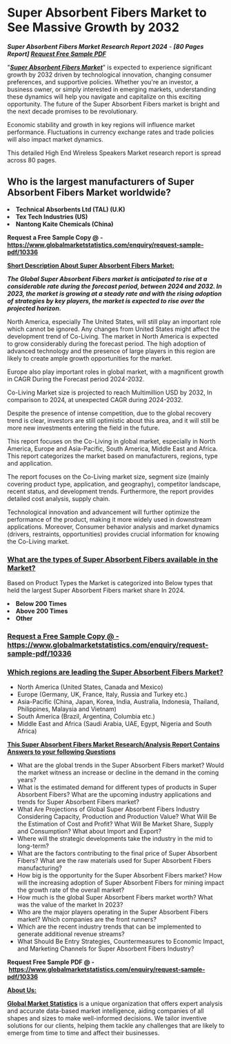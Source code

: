 <h1>Super Absorbent Fibers Market to See Massive Growth by 2032</h1><p><em><strong>Super Absorbent Fibers Market Research Report 2024</strong></em>&nbsp;-&nbsp;<em><strong>[80 Pages Report] </strong></em><em><strong><a href="https://www.globalmarketstatistics.com/enquiry/request-sample-pdf/10336">Request Free Sample PDF</a></strong></em></p><p>"<a style="font-style: italic; font-weight: bold;" href="https://www.globalmarketstatistics.com/market-reports/super-absorbent-fibers-market-10336">Super Absorbent Fibers Market</a>" is expected to experience significant growth by 2032 driven by technological innovation, changing consumer preferences, and supportive policies. Whether you're an investor, a business owner, or simply interested in emerging markets, understanding these dynamics will help you navigate and capitalize on this exciting opportunity. The future of the&nbsp;Super Absorbent Fibers market is bright and the next decade promises to be revolutionary.</p><p>Economic stability and growth in key regions will influence market performance. Fluctuations in currency exchange rates and trade policies will also impact market dynamics.</p><p>This detailed&nbsp;High End Wireless Speakers Market research report is spread across 80 pages.</p><h2><strong>Who is the largest manufacturers of Super Absorbent Fibers Market worldwide?</strong></h2><p><strong><li>Technical Absorbents Ltd (TAL) (U.K)<li>Tex Tech Industries (US)<li>Nantong Kaite Chemicals (China)</strong></p><p><strong>Request a Free Sample Copy @ - <a href="https://www.globalmarketstatistics.com/enquiry/request-sample-pdf/10336">https://www.globalmarketstatistics.com/enquiry/request-sample-pdf/10336</a></strong></p><p><strong><u>Short Description About Super Absorbent Fibers Market:</u></strong></p><p><strong><em>The Global Super Absorbent Fibers market is anticipated to rise at a considerable rate during the forecast period, between 2024 and 2032. In 2023, the market is growing at a steady rate and with the rising adoption of strategies by key players, the market is expected to rise over the projected horizon.</em></strong></p><p>North America, especially The United States, will still play an important role which cannot be ignored. Any changes from United States might affect the development trend of Co-Living. The market in North America is expected to grow considerably during the forecast period. The high adoption of advanced technology and the presence of large players in this region are likely to create ample growth opportunities for the market.</p><p>Europe also play important roles in global market, with a magnificent growth in CAGR During the Forecast period 2024-2032.</p><p>Co-Living Market size is projected to reach Multimillion USD by 2032, In comparison to 2024, at unexpected CAGR during 2024-2032.</p><p>Despite the presence of intense competition, due to the global recovery trend is clear, investors are still optimistic about this area, and it will still be more new investments entering the field in the future.</p><p>This report focuses on the Co-Living in global market, especially in North America, Europe and Asia-Pacific, South America, Middle East and Africa. This report categorizes the market based on manufacturers, regions, type and application.</p><p>The report focuses on the Co-Living market size, segment size (mainly covering product type, application, and geography), competitor landscape, recent status, and development trends. Furthermore, the report provides detailed cost analysis, supply chain.</p><p>Technological innovation and advancement will further optimize the performance of the product, making it more widely used in downstream applications. Moreover, Consumer behavior analysis and market dynamics (drivers, restraints, opportunities) provides crucial information for knowing the Co-Living market.</p><h3 class="rank-math-question "><span style="text-decoration: underline;">What are the types of Super Absorbent Fibers available in the Market?</span></h3><p>Based on Product Types the Market is categorized into Below types that held the largest Super Absorbent Fibers market share In 2024.</p><p><strong><li>Below 200 Times<li>Above 200 Times<li>Other</strong></p><h3 class="rank-math-question "><span style="text-decoration: underline;">Request a Free Sample Copy @ - <a href="https://www.globalmarketstatistics.com/enquiry/request-sample-pdf/10336">https://www.globalmarketstatistics.com/enquiry/request-sample-pdf/10336</a></span></h3><h3 class="rank-math-question "><span style="text-decoration: underline;">Which regions are leading the Super Absorbent Fibers Market?</span></h3><ul><li>North America (United States, Canada and Mexico)</li><li>Europe (Germany, UK, France, Italy, Russia and Turkey etc.)</li><li>Asia-Pacific (China, Japan, Korea, India, Australia, Indonesia, Thailand, Philippines, Malaysia and Vietnam)</li><li>South America (Brazil, Argentina, Columbia etc.)</li><li>Middle East and Africa (Saudi Arabia, UAE, Egypt, Nigeria and South Africa)</li></ul><p><strong><u>This Super Absorbent Fibers Market Research/Analysis Report Contains Answers to your following Questions</u></strong></p><ul><li>What are the global trends in the Super Absorbent Fibers market? Would the market witness an increase or decline in the demand in the coming years?</li><li>What is the estimated demand for different types of products in Super Absorbent Fibers? What are the upcoming industry applications and trends for Super Absorbent Fibers market?</li><li>What Are Projections of Global Super Absorbent Fibers Industry Considering Capacity, Production and Production Value? What Will Be the Estimation of Cost and Profit? What Will Be Market Share, Supply and Consumption? What about Import and Export?</li><li>Where will the strategic developments take the industry in the mid to long-term?</li><li>What are the factors contributing to the final price of Super Absorbent Fibers? What are the raw materials used for Super Absorbent Fibers manufacturing?</li><li>How big is the opportunity for the Super Absorbent Fibers market? How will the increasing adoption of Super Absorbent Fibers for mining impact the growth rate of the overall market?</li><li>How much is the global Super Absorbent Fibers market worth? What was the value of the market In 2023?</li><li>Who are the major players operating in the Super Absorbent Fibers market? Which companies are the front runners?</li><li>Which are the recent industry trends that can be implemented to generate additional revenue streams?</li><li>What Should Be Entry Strategies, Countermeasures to Economic Impact, and Marketing Channels for Super Absorbent Fibers Industry?</li></ul><p><strong>Request Free Sample PDF @ -&nbsp;<a href="https://www.globalmarketstatistics.com/enquiry/request-sample-pdf/10336">https://www.globalmarketstatistics.com/enquiry/request-sample-pdf/10336</a></strong></p><p><strong><u>About Us:</u></strong></p><p><strong><a href="https://www.globalmarketstatistics.com/">Global Market Statistics</a></strong> is a unique organization that offers expert analysis and accurate data-based market intelligence, aiding companies of all shapes and sizes to make well-informed decisions. We tailor inventive solutions for our clients, helping them tackle any challenges that are likely to emerge from time to time and affect their businesses.</p>
